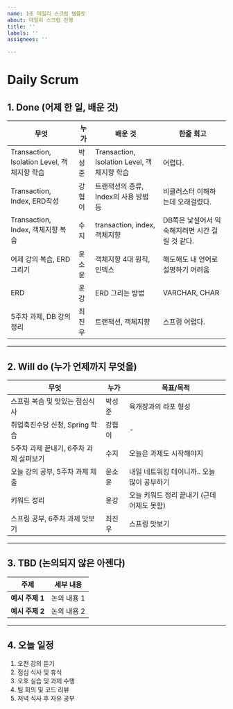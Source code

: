```yaml
---
name: 1조 데일리 스크럼 템플릿
about: 데일리 스크럼 진행
title: ''
labels: ''
assignees: ''

---
```


# Daily Scrum

## 1. Done (어제 한 일, 배운 것)
| 무엇 | 누가 | 배운 것 | 한줄 회고 |
|------|-----|--------|---------|
| Transaction, Isolation Level, 객체지향 학습 | 박성준 | Transaction, Isolation Level, 객체지향 학습 | 어렵다. |
| Transaction, Index, ERD작성 | 강협 이 | 트랜잭션의 종류, Index의 사용 방법 등 | 비클러스터 이해하는데 오래걸렸다. |
| Transaction, Index, 객체지향 복습 | 수지 | transaction, index, 객체지향 | DB쪽은 낯설어서 익숙해지려면 시간 걸릴 것 같다. |
| 어제 강의 복습, ERD 그리기 | 윤소윤 | 객체지향 4대 원칙, 인덱스 | 해도해도 내 언어로 설명하기 어려움 |
| ERD | 윤강 | ERD 그리는 방법 | VARCHAR, CHAR |
| 5주차 과제, DB 강의 정리 | 최진우 | 트랜잭션, 객체지향 | 스프링 어렵다. |

---

## 2. Will do (누가 언제까지 무엇을)
| 무엇 | 누가 | 목표/목적 |
|------|-----|----------|
| 스프링 복습 및 맛있는 점심식사 | 박성준 | 육개장과의 라포 형성 |
| 취업축진수당 신청, Spring 학습 | 강협 이 | - |
| 5주차 과제 끝내기, 6주차 과제 살펴보기 | 수지 | 오늘은 과제도 시작해야지 |
| 오늘 강의 공부, 5주차 과제 제출 | 윤소윤 | 내일 네트워킹 데이니까.. 오늘 많이 공부하기 |
| 키워드 정리 | 윤강 | 오늘 키워드 정리 끝내기 (근데 어제도 못함) |
| 스프링 공부, 6주차 과제 맛보기 | 최진우 | 스프링 맛보기 |

---

## 3. TBD (논의되지 않은 아젠다)
| 주제 | 세부 내용 |
|------|----------|
| **예시 주제 1** | 논의 내용 1 |
| **예시 주제 2** | 논의 내용 2 |

---

## 4. 오늘 일정
1. 오전 강의 듣기
2. 점심 식사 및 휴식
3. 오후 실습 및 과제 수행
4. 팀 회의 및 코드 리뷰
5. 저녁 식사 후 자유 공부
